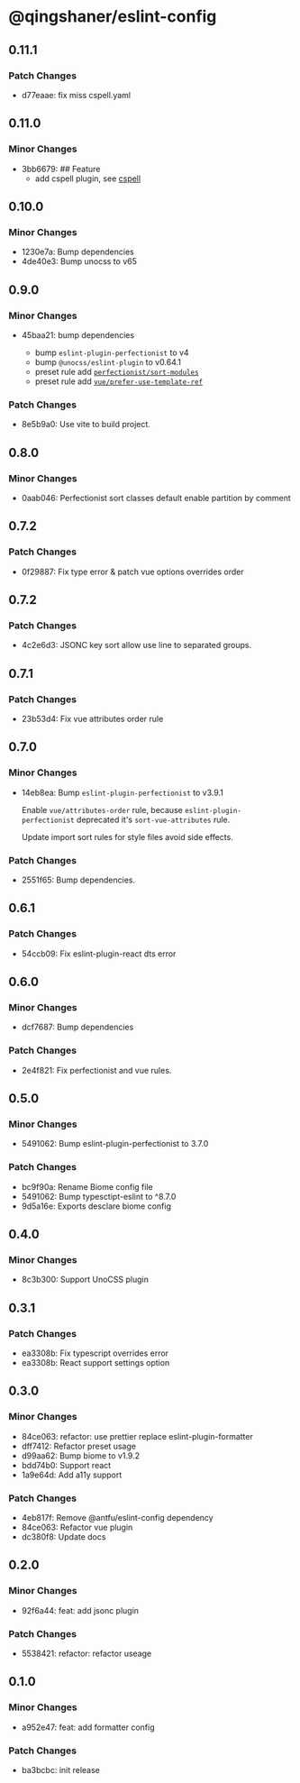 # @qingshaner/eslint-config

## 0.11.1

### Patch Changes

- d77eaae: fix miss cspell.yaml

## 0.11.0

### Minor Changes

- 3bb6679: ## Feature
  - add cspell plugin, see [cspell](https://cspell.org)

## 0.10.0

### Minor Changes

- 1230e7a: Bump dependencies
- 4de40e3: Bump unocss to v65

## 0.9.0

### Minor Changes

- 45baa21: bump dependencies

  - bump `eslint-plugin-perfectionist` to v4
  - bump `@unocss/eslint-plugin` to v0.64.1
  - preset rule add [`perfectionist/sort-modules`](https://perfectionist.dev/rules/sort-modules)
  - preset rule add [`vue/prefer-use-template-ref`](https://eslint.vuejs.org/rules/prefer-use-template-ref.html)

### Patch Changes

- 8e5b9a0: Use vite to build project.

## 0.8.0

### Minor Changes

- 0aab046: Perfectionist sort classes default enable partition by comment

## 0.7.2

### Patch Changes

- 0f29887: Fix type error & patch vue options overrides order

## 0.7.2

### Patch Changes

- 4c2e6d3: JSONC key sort allow use line to separated groups.

## 0.7.1

### Patch Changes

- 23b53d4: Fix vue attributes order rule

## 0.7.0

### Minor Changes

- 14eb8ea: Bump `eslint-plugin-perfectionist` to v3.9.1

  Enable `vue/attributes-order` rule, because `eslint-plugin-perfectionist` deprecated it's `sort-vue-attributes` rule.

  Update import sort rules for style files avoid side effects.

### Patch Changes

- 2551f65: Bump dependencies.

## 0.6.1

### Patch Changes

- 54ccb09: Fix eslint-plugin-react dts error

## 0.6.0

### Minor Changes

- dcf7687: Bump dependencies

### Patch Changes

- 2e4f821: Fix perfectionist and vue rules.

## 0.5.0

### Minor Changes

- 5491062: Bump eslint-plugin-perfectionist to 3.7.0

### Patch Changes

- bc9f90a: Rename Biome config file
- 5491062: Bump typesctipt-eslint to ^8.7.0
- 9d5a16e: Exports desclare biome config

## 0.4.0

### Minor Changes

- 8c3b300: Support UnoCSS plugin

## 0.3.1

### Patch Changes

- ea3308b: Fix typescript overrides error
- ea3308b: React support settings option

## 0.3.0

### Minor Changes

- 84ce063: refactor: use prettier replace eslint-plugin-formatter
- dff7412: Refactor preset usage
- d99aa62: Bump biome to v1.9.2
- bdd74b0: Support react
- 1a9e64d: Add a11y support

### Patch Changes

- 4eb817f: Remove @antfu/eslint-config dependency
- 84ce063: Refactor vue plugin
- dc380f8: Update docs

## 0.2.0

### Minor Changes

- 92f6a44: feat: add jsonc plugin

### Patch Changes

- 5538421: refactor: refactor useage

## 0.1.0

### Minor Changes

- a952e47: feat: add formatter config

### Patch Changes

- ba3bcbc: init release
